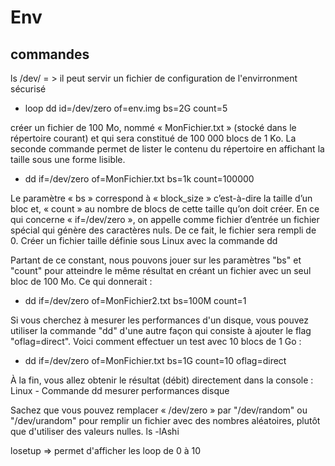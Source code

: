# Env

## commandes
ls /dev/ = > il peut servir un fichier de configuration de l'envirronment sécurisé 
- loop
dd id=/dev/zero of=env.img bs=2G count=5 

créer un fichier de 100 Mo, nommé « MonFichier.txt » (stocké dans le répertoire courant) et qui sera constitué de 100 000 blocs de 1 Ko. La seconde commande permet de lister le contenu du répertoire en affichant la taille sous une forme lisible.

- dd if=/dev/zero of=MonFichier.txt bs=1k count=100000

Le paramètre « bs » correspond à « block_size » c’est-à-dire la taille d’un bloc et, « count » au nombre de blocs de cette taille qu’on doit créer. En ce qui concerne « if=/dev/zero », on appelle comme fichier d’entrée un fichier spécial qui génère des caractères nuls. De ce fait, le fichier sera rempli de 0.
Créer un fichier taille définie sous Linux avec la commande dd

Partant de ce constant, nous pouvons jouer sur les paramètres "bs" et "count" pour atteindre le même résultat en créant un fichier avec un seul bloc de 100 Mo. Ce qui donnerait :

- dd if=/dev/zero of=MonFichier2.txt bs=100M count=1

Si vous cherchez à mesurer les performances d'un disque, vous pouvez utiliser la commande "dd" d'une autre façon qui consiste à ajouter le flag "oflag=direct". Voici comment effectuer un test avec 10 blocs de 1 Go :

- dd if=/dev/zero of=MonFichier.txt bs=1G count=10 oflag=direct

À la fin, vous allez obtenir le résultat (débit) directement dans la console :
Linux - Commande dd mesurer performances disque

Sachez que vous pouvez remplacer « /dev/zero » par "/dev/random" ou "/dev/urandom" pour remplir un fichier avec des nombres aléatoires, plutôt que d'utiliser des valeurs nulles.
 ls -lAshi 
 
losetup => permet d'afficher les loop de 0 à 10 
